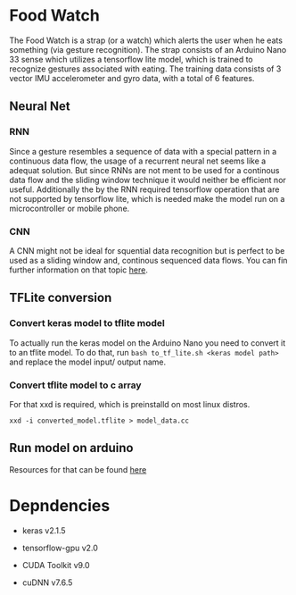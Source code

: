 # Food Watch

The Food Watch is a strap (or a watch) which alerts the user when he eats something (via gesture recognition). The strap consists of an Arduino Nano 33 sense which utilizes a tensorflow lite model, which is trained to recognize gestures associated with eating. The training data consists of 3 vector IMU accelerometer and gyro data, with a total of 6 features.

## Neural Net

### RNN

Since a gesture resembles a sequence of data with a special pattern in a continuous data flow, the usage of a recurrent neural net seems like a adequat solution. But since RNNs are not ment to be used for a continous data flow and the sliding window technique it would neither be efficient nor useful.
Additionally the by the RNN required tensorflow operation that are not supported by tensorflow lite, which is needed make the model run on a microcontroller or mobile phone.

### CNN

A CNN might not be ideal for squential data recognition but is perfect to be used as a sliding window and, continous sequenced data flows.
You can fin further information on that topic [here](https://medium.com/@jon.froiland/convolutional-neural-networks-for-sequence-processing-part-1-420dd9b500).

## TFLite conversion

### Convert keras model to tflite model

To actually run the keras model on the Arduino Nano you need to convert it to an tflite model. To do that, run
`bash to_tf_lite.sh <keras model path>` and replace the model input/ output name.

### Convert tflite model to c array

For that xxd is required, which is preinstalld on most linux distros.

`xxd -i converted_model.tflite > model_data.cc`

## Run model on arduino

Resources for that can be found [here](https://www.tensorflow.org/lite/microcontrollers/library)


# Depndencies

- keras v2.1.5

- tensorflow-gpu v2.0 <br>

- CUDA Toolkit v9.0

- cuDNN v7.6.5
